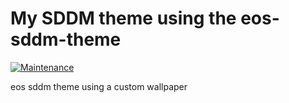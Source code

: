 # My SDDM theme using the eos-sddm-theme

[![Maintenance](https://img.shields.io/maintenance/yes/2024.svg)]()

eos sddm theme using a custom wallpaper

